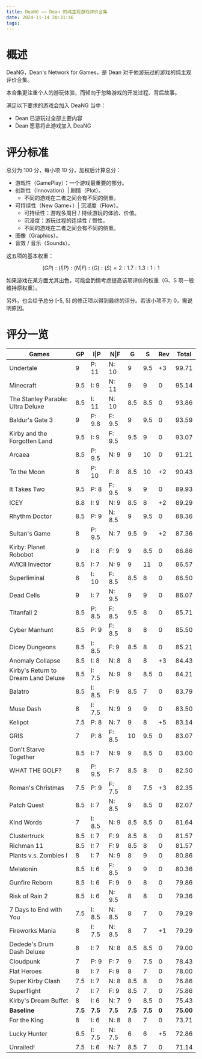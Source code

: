 ```yaml
---
title: DeaNG —— Dean 的纯主观游戏评价合集
date: 2024-11-14 20:31:46
tags:
---
```


# 概述

DeaNG，Dean's Network for Games，是 Dean 对于他游玩过的游戏的纯主观评价合集。

本合集更注重个人的游玩体验，而倾向于忽略游戏的开发过程、背后故事。

满足以下要求的游戏会加入 DeaNG 当中：

- Dean 已游玩过全部主要内容
- Dean 愿意将此游戏加入 DeaNG

# 评分标准

总分为 100 分，每小项 10 分，加权后计算总分：

- 游戏性（GamePlay）：一个游戏最重要的部分。
- 创新性（Innovation）| 剧情（Plot）。
  - 不同的游戏在二者之间会有不同的侧重。
- 可持续性（New Game+）| 沉浸度（Flow）。
  - 可持续性：游戏多周目 / 持续游玩的体验、价值。
  - 沉浸度：游玩过程的连续性 / 惯性。
  - 不同的游戏在二者之间会有不同的侧重。
- 图像（Graphics）。
- 音效 / 音乐（Sounds）。

这五项的基本权重：

$$
(GP):(I|P):(N|F):(G):(S)=2:1.7:1.3:1:1
$$

如果游戏在某方面尤其出色，可能会酌情考虑提高该项评价的权重（G、S 项一般维持原权重）。

另外，也会给予总分 [-5, 5] 的修正项以得到最终的评分。若该小项不为 0，需说明原因。

# 评分一览

| **Games**​                                | **GP**​   | **I\|P**​  | **N\|F**​  | **G**​    | **S**​    | **Rev**​  | **Total**​  |
| ---------------------------------------- | -------- | --------- | --------- | -------- | -------- | -------- | ---------- |
| Undertale                                | 9        | P: 11     | N: 10     | 9        | 9.5      | +3       | 99.71      |
| Minecraft                                | 9.5      | I: 9      | N: 11     | 9        | 9        | 0        | 95.14      |
| The Stanley Parable: Ultra Deluxe        | 8.5      | I: 11     | N: 10     | 8.5      | 8.5      | 0        | 93.86      |
| Baldur's Gate 3                          | 9        | P: 9.8    | F: 9.5    | 9        | 9.5      | 0        | 93.59      |
| Kirby and the Forgotten Land             | 9.5      | I: 9      | F: 9.5    | 9.5      | 9        | 0        | 93.07      |
| Arcaea                                   | 8.5      | P: 9.5    | N: 9      | 9        | 10       | 0        | 91.21      |
| To the Moon                              | 8        | P: 10     | F: 8      | 8.5      | 10       | +2       | 90.43      |
| It Takes Two                             | 9.5      | P: 8      | F: 9.5    | 9        | 9        | 0        | 89.93      |
| ICEY                                     | 8.8      | I: 9      | N: 9      | 8.5      | 8        | +2       | 89.29      |
| Rhythm Doctor                            | 8.5      | P: 9      | N: 8.5    | 9        | 9.5      | 0        | 88.36      |
| Sultan's Game                            | 8        | P: 9.5    | N: 7      | 9.5      | 9        | +2       | 87.36      |
| Kirby: Planet Robobot                    | 9        | I: 8      | F: 9      | 9        | 8.5      | 0        | 86.86      |
| AVICII Invector                          | 8.5      | I: 7      | N: 9      | 9        | 11       | 0        | 86.57      |
| Superliminal                             | 8        | I: 10     | F: 8.5    | 8.5      | 8        | 0        | 86.50      |
| Dead Cells                               | 9        | I: 7      | N: 9.5    | 9        | 9        | 0        | 86.07      |
| Titanfall 2                              | 8.5      | P: 8.5    | F: 8.5    | 9.5      | 8        | 0        | 85.71      |
| Cyber Manhunt                            | 8.5      | P: 9      | F: 8.5    | 8        | 8        | 0        | 85.50      |
| Dicey Dungeons                           | 8.5      | I: 8.5    | F: 9      | 8.5      | 8        | 0        | 85.21      |
| Anomaly Collapse                         | 8.5      | I: 8      | N: 8      | 8        | 8        | +3       | 84.43      |
| Kirby's Return to Dream Land Deluxe      | 8.5      | I: 7.5    | N: 9      | 9        | 8.5      | 0        | 84.21      |
| Balatro                                  | 8.5      | I: 8.5    | F: 9      | 8.5      | 7        | 0        | 83.79      |
| Muse Dash                                | 8        | I: 7.5    | N: 9      | 9        | 9        | 0        | 83.50      |
| Kelipot                                  | 7.5      | P: 8      | N: 7      | 9        | 8        | +5       | 83.14      |
| GRIS                                     | 7        | P: 8      | F: 8.5    | 10       | 9.5      | 0        | 83.07      |
| Don't Starve Together                    | 8.5      | I: 7      | N: 9      | 9        | 8.5      | 0        | 83.00      |
| WHAT THE GOLF?                           | 8        | P: 9.5    | F: 7      | 8.5      | 8        | 0        | 82.50      |
| Roman's Christmas                        | 7.5      | P: 9      | F: 7.5    | 8        | 7.5      | +3       | 82.35      |
| Patch Quest                              | 8.5      | I: 7      | N: 8.5    | 9        | 8.5      | 0        | 82.07      |
| Kind Words                               | 7        | I: 8.5    | N: 9      | 8.5      | 8.5      | 0        | 81.64      |
| Clustertruck                             | 8.5      | I: 7      | F: 9      | 8.5      | 8        | 0        | 81.57      |
| Richman 11                               | 8.5      | I: 7      | F: 9      | 8.5      | 8        | 0        | 81.57      |
| Plants v.s. Zombies I                    | 8        | I: 7      | N: 9      | 8        | 9        | 0        | 80.86      |
| Melatonin                                | 8.5      | I: 6      | F: 8.5    | 9        | 9        | 0        | 80.36      |
| Gunfire Reborn                           | 8.5      | I: 6      | F: 9      | 9        | 8        | 0        | 79.86      |
| Risk of Rain 2                           | 8.5      | I: 6      | N: 9.5    | 8        | 8        | 0        | 79.36      |
| 7 Days to End with You                   | 7.5      | I: 8.5    | N: 8.5    | 8        | 7        | 0        | 79.29      |
| Fireworks Mania                          | 8        | I: 7.5    | N: 8.5    | 8        | 7        | +1       | 79.29      |
| Dedede's Drum Dash Deluxe                | 8        | I: 7      | N: 8      | 8.5      | 8.5      | 0        | 79.00      |
| Cloudpunk                                | 7        | P: 9      | F: 7      | 9        | 7.5      | 0        | 78.43      |
| Flat Heroes                              | 8        | I: 7      | F: 9      | 8        | 7        | 0        | 78.00      |
| Super Kirby Clash                        | 7.5      | I: 7      | N: 8      | 8.5      | 8        | 0        | 76.86      |
| Superflight                              | 7        | I: 7      | F: 9      | 8.5      | 7        | 0        | 75.86      |
| Kirby's Dream Buffet                     | 8        | I: 6      | N: 7      | 9        | 8.5      | 0        | 75.43      |
| **Baseline**​                             | **7.5**​  | **7.5**​   | **7.5**​   | **7.5**​  | **7.5**​  | **0**​    | **75.00**​  |
| For the King                             | 8        | I: 6      | N: 8      | 8        | 7        | 0        | 73.71      |
| Lucky Hunter                             | 6.5      | I: 7.5    | N: 7.5    | 6        | 6        | +5       | 72.86      |
| Unrailed!                                | 7.5      | I: 6      | N: 7      | 8.5      | 7        | 0        | 71.14      |

